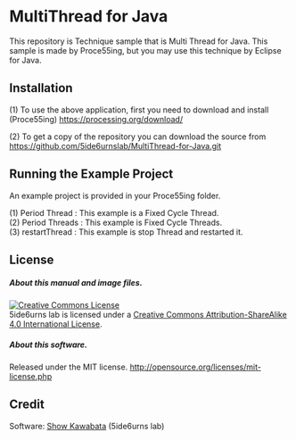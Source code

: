 # MultiThread for Java
This repository is Technique sample that is Multi Thread for Java. This sample is made by Proce55ing, but you may use this technique by Eclipse for Java.  

## Installation
(1) To use the above application, first you need to download and install (Proce55ing)
https://processing.org/download/

(2) To get a copy of the repository you can download the source from  
https://github.com/5ide6urnslab/MultiThread-for-Java.git

## Running the Example Project
An example project is provided in your Proce55ing folder.
<br>

(1) Period Thread  : This example is a Fixed Cycle Thread.  <br>
(2) Period Threads : This example is Fixed Cycle Threads.   <br>
(3) restartThread  : This example is stop Thread and restarted it.

## License
##### About this manual and image files.
<a rel="license" href="http://creativecommons.org/licenses/by-sa/4.0/"><img alt="Creative Commons License" style="border-width:0" src="https://i.creativecommons.org/l/by-sa/4.0/88x31.png" /></a><br />5ide6urns lab is licensed under a <a rel="license" href="http://creativecommons.org/licenses/by-sa/4.0/">Creative Commons Attribution-ShareAlike 4.0 International License</a>.

##### About this software.
Released under the MIT license. http://opensource.org/licenses/mit-license.php

## Credit
Software:   [Show Kawabata](http://www.dum6sen5e.com) (5ide6urns lab)  
